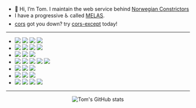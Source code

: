 - 👋 Hi, I’m Tom. I maintain the web service behind [Norwegian Constrictors](https://www.norwegianconstrictors.no)
- I have a progressive ♿ called [MELAS](https://en.wikipedia.org/wiki/MELAS_syndrome).
- [cors](https://www.npmjs.com/package/cors) got you down? try [cors-except](https://www.npmjs.com/package/cors-except) today!
---
- <image src="https://img.shields.io/badge/HTML5-E34F26?style=for-the-badge&logo=html5&logoColor=white" />
  <image src="https://img.shields.io/badge/CSS3-1572B6?style=for-the-badge&logo=css3&logoColor=white" />
  <image src="https://img.shields.io/badge/JavaScript-C8C800?style=for-the-badge&logo=javascript&logoColor=white" />
  <image src="https://img.shields.io/badge/TypeScript-007ACC?style=for-the-badge&logo=typescript&logoColor=white" />
- <image src="https://img.shields.io/badge/MongoDB-4EA94B?style=for-the-badge&logo=mongodb&logoColor=white" />
  <image src="https://img.shields.io/badge/Express.js-000000?style=for-the-badge&logo=express&logoColor=white" />
  <image src="https://img.shields.io/badge/React-20232A?style=for-the-badge&logo=react&logoColor=white" />
  <image src="https://img.shields.io/badge/Node.js-43853D?style=for-the-badge&logo=node.js&logoColor=white" />
- <image src="https://img.shields.io/badge/Bootstrap-563D7C?style=for-the-badge&logo=bootstrap&logoColor=white" />
  <image src="https://img.shields.io/badge/React_Router-CA4245?style=for-the-badge&logo=react-router&logoColor=white" />
  <image src="https://img.shields.io/badge/Redux-764ABC?style=for-the-badge&logo=redux&logoColor=white" />
- <image src="https://img.shields.io/badge/Socket.io-010101?style=for-the-badge&logo=socket.io&logoColor=white" />
  <image src="https://img.shields.io/badge/JSON_Web_Tokens-000000?style=for-the-badge&logo=json-web-tokens&logoColor=white" />
  <image src="https://img.shields.io/badge/Google_OAuth-4285F4?style=for-the-badge&logo=google&logoColor=white" />
  <image src="https://img.shields.io/badge/Passport-34E27A?style=for-the-badge&logo=passport&logoColor=white" />
  <image src="https://img.shields.io/badge/Jest-C21325?style=for-the-badge&logo=jest&logoColor=white" />
- <image src="https://img.shields.io/badge/C%23-239120?style=for-the-badge&logo=c-sharp&logoColor=white" />
  <image src="https://img.shields.io/badge/.NET-5C2D91?style=for-the-badge&logo=.net&logoColor=white" />
  <image src="https://img.shields.io/badge/Unity-100000?style=for-the-badge&logo=unity&logoColor=white" />
- <image src="https://img.shields.io/badge/git-F05032?style=for-the-badge&logo=git&logoColor=white" />
  <image src="https://img.shields.io/badge/Heroku-430098?style=for-the-badge&logo=heroku&logoColor=white" />
  <image src="https://img.shields.io/badge/Vercel-000000?style=for-the-badge&logo=vercel&logoColor=white" />
- <image src="https://img.shields.io/badge/nginx-009639?style=for-the-badge&logo=nginx&logoColor=white" />
  <image src="https://img.shields.io/badge/Ubuntu_Server-E95420?style=for-the-badge&logo=ubuntu&logoColor=white" />
  <image src="https://img.shields.io/badge/npm-CB3837?style=for-the-badge&logo=npm&logoColor=white" />
  <image src="https://img.shields.io/badge/Cloudflare-F38020?style=for-the-badge&logo=cloudflare&logoColor=white" />
---
<p align="center">
  <img src="https://github-readme-stats.vercel.app/api?username=tom-saetran&show_icons=true&theme=highcontrast" alt="Tom's GitHub stats"/>
</p>
